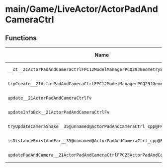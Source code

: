 # main/Game/LiveActor/ActorPadAndCameraCtrl

## Functions

| Name | Address | Match % |
|------|---------|---------|
| `__ct__21ActorPadAndCameraCtrlFPC12ModelManagerPCQ29JGeometry8TVec3<f>` | `0x8015C8C8` | :x: (0.0%) |
| `tryCreate__21ActorPadAndCameraCtrlFPC12ModelManagerPCQ29JGeometry8TVec3<f>` | `0x8015CAE4` | :x: (0.0%) |
| `update__21ActorPadAndCameraCtrlFv` | `0x8015CB78` | :x: (0.0%) |
| `updateInfoBck__21ActorPadAndCameraCtrlFv` | `0x8015CC8C` | :x: (0.0%) |
| `tryUpdateCameraShake__35@unnamed@ActorPadAndCameraCtrl_cpp@FPCc` | `0x8015CD20` | :x: (0.0%) |
| `isDistanceExistAndFar__35@unnamed@ActorPadAndCameraCtrl_cpp@Fff` | `0x8015CE1C` | :x: (0.0%) |
| `updatePadAndCamera__21ActorPadAndCameraCtrlFPC25ActorPadAndCameraCtrlInfo` | `0x8015CE40` | :x: (0.0%) |